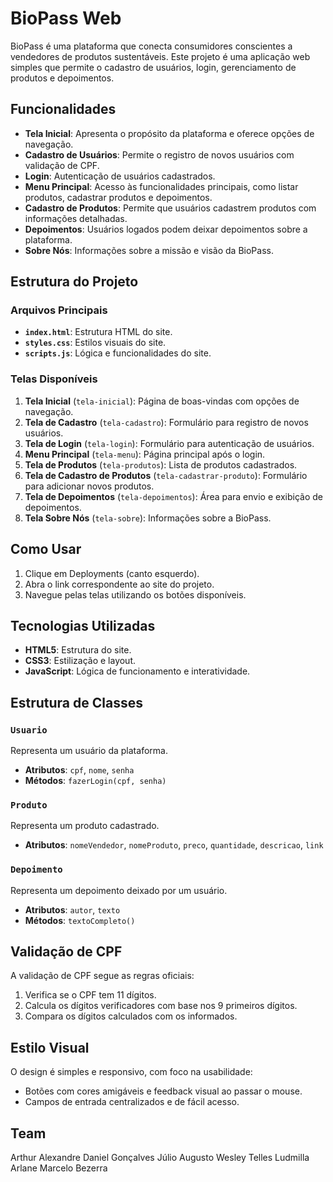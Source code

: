# BioPass Web

BioPass é uma plataforma que conecta consumidores conscientes a vendedores de produtos sustentáveis. Este projeto é uma aplicação web simples que permite o cadastro de usuários, login, gerenciamento de produtos e depoimentos.

## Funcionalidades

- **Tela Inicial**: Apresenta o propósito da plataforma e oferece opções de navegação.
- **Cadastro de Usuários**: Permite o registro de novos usuários com validação de CPF.
- **Login**: Autenticação de usuários cadastrados.
- **Menu Principal**: Acesso às funcionalidades principais, como listar produtos, cadastrar produtos e depoimentos.
- **Cadastro de Produtos**: Permite que usuários cadastrem produtos com informações detalhadas.
- **Depoimentos**: Usuários logados podem deixar depoimentos sobre a plataforma.
- **Sobre Nós**: Informações sobre a missão e visão da BioPass.

## Estrutura do Projeto

### Arquivos Principais

- **`index.html`**: Estrutura HTML do site.
- **`styles.css`**: Estilos visuais do site.
- **`scripts.js`**: Lógica e funcionalidades do site.

### Telas Disponíveis

1. **Tela Inicial** (`tela-inicial`): Página de boas-vindas com opções de navegação.
2. **Tela de Cadastro** (`tela-cadastro`): Formulário para registro de novos usuários.
3. **Tela de Login** (`tela-login`): Formulário para autenticação de usuários.
4. **Menu Principal** (`tela-menu`): Página principal após o login.
5. **Tela de Produtos** (`tela-produtos`): Lista de produtos cadastrados.
6. **Tela de Cadastro de Produtos** (`tela-cadastrar-produto`): Formulário para adicionar novos produtos.
7. **Tela de Depoimentos** (`tela-depoimentos`): Área para envio e exibição de depoimentos.
8. **Tela Sobre Nós** (`tela-sobre`): Informações sobre a BioPass.

## Como Usar

1. Clique em Deployments (canto esquerdo).
2. Abra o link correspondente ao site do projeto.
3. Navegue pelas telas utilizando os botões disponíveis.

## Tecnologias Utilizadas

- **HTML5**: Estrutura do site.
- **CSS3**: Estilização e layout.
- **JavaScript**: Lógica de funcionamento e interatividade.

## Estrutura de Classes

### `Usuario`
Representa um usuário da plataforma.
- **Atributos**: `cpf`, `nome`, `senha`
- **Métodos**: `fazerLogin(cpf, senha)`

### `Produto`
Representa um produto cadastrado.
- **Atributos**: `nomeVendedor`, `nomeProduto`, `preco`, `quantidade`, `descricao`, `link`

### `Depoimento`
Representa um depoimento deixado por um usuário.
- **Atributos**: `autor`, `texto`
- **Métodos**: `textoCompleto()`

## Validação de CPF

A validação de CPF segue as regras oficiais:
1. Verifica se o CPF tem 11 dígitos.
2. Calcula os dígitos verificadores com base nos 9 primeiros dígitos.
3. Compara os dígitos calculados com os informados.

## Estilo Visual

O design é simples e responsivo, com foco na usabilidade:
- Botões com cores amigáveis e feedback visual ao passar o mouse.
- Campos de entrada centralizados e de fácil acesso.

## Team

Arthur Alexandre
Daniel Gonçalves
Júlio Augusto
Wesley Telles
Ludmilla Arlane
Marcelo Bezerra
